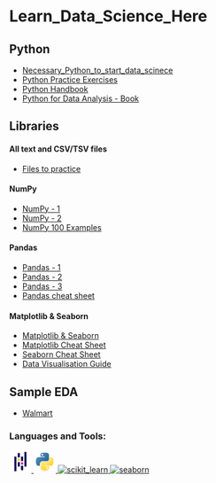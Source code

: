 # Learn_Data_Science_Here
## Python
- [Necessary_Python_to_start_data_scinece](https://github.com/BhavaniPrasad11/Learn_Data_Science_Here/blob/main/Python%20for%20Data%20Science/Necessary_Python_to_start_data_scinece.ipynb)
- [Python Practice Exercises](https://github.com/BhavaniPrasad11/Learn_Data_Science_Here/blob/main/Python%20for%20Data%20Science/Python%20Practice%20Exercises.pdf)
- [Python Handbook](https://github.com/BhavaniPrasad11/Learn_Data_Science_Here/blob/main/Python%20for%20Data%20Science/Python%20Handbook-1.pdf)
- [Python for Data Analysis - Book](https://github.com/BhavaniPrasad11/Learn_Data_Science_Here/blob/main/Python%20for%20Data%20Science/Python%20for%20Data%20Analysis%20_%20data%20wrangling%20with%20Pandas-%20NumPy-%20and%20IPython.pdf)
## Libraries
#### All text and CSV/TSV files
- [Files to practice](https://github.com/BhavaniPrasad11/Learn_Data_Science_Here/tree/main/Python%20Libraries/All_text_and_CSV_files)
#### NumPy
- [NumPy - 1](https://github.com/BhavaniPrasad11/Learn_Data_Science_Here/blob/main/Python%20Libraries/NumPy-part1.ipynb)
- [NumPy - 2](https://github.com/BhavaniPrasad11/Learn_Data_Science_Here/blob/main/Python%20Libraries/NumPy-part2.ipynb)
- [NumPy 100 Examples](https://github.com/BhavaniPrasad11/Learn_Data_Science_Here/blob/main/Python%20Libraries/%2B100%20Important%20Numpy%20Operations.pdf)
#### Pandas
- [Pandas - 1](https://github.com/BhavaniPrasad11/Learn_Data_Science_Here/blob/main/Python%20Libraries/Pandas-part%201.ipynb)
- [Pandas - 2](https://github.com/BhavaniPrasad11/Learn_Data_Science_Here/blob/main/Python%20Libraries/Pandas-part2.ipynb)
- [Pandas - 3](https://github.com/BhavaniPrasad11/Learn_Data_Science_Here/blob/main/Python%20Libraries/Pandas-part3.ipynb)
- [Pandas cheat sheet](https://github.com/BhavaniPrasad11/Learn_Data_Science_Here/blob/main/Python%20Libraries/Pandas.pdf)
#### Matplotlib & Seaborn
- [Matplotlib & Seaborn](https://github.com/BhavaniPrasad11/Learn_Data_Science_Here/blob/main/Python%20Libraries/Matplotlib%26Seaborn.ipynb)
- [Matplotlib Cheat Sheet](https://github.com/BhavaniPrasad11/Learn_Data_Science_Here/blob/main/Python%20Libraries/matplotlib%20tips.pdf)
- [Seaborn Cheat Sheet](https://github.com/BhavaniPrasad11/Learn_Data_Science_Here/blob/main/Python%20Libraries/Seaborn.pdf)
- [Data Visualisation Guide](https://github.com/BhavaniPrasad11/Learn_Data_Science_Here/blob/main/Python%20Libraries/data-visualization-guide.ipynb)
## Sample EDA
- [Walmart](https://github.com/BhavaniPrasad11/Learn_Data_Science_Here/tree/main/Python%20Libraries/Walmart%20EDA)


<p align="left">
</p>
<h3 align="left">Languages and Tools:</h3>
<p align="left"> <a href="https://pandas.pydata.org/" target="_blank" rel="noreferrer"> <img src="https://raw.githubusercontent.com/devicons/devicon/2ae2a900d2f041da66e950e4d48052658d850630/icons/pandas/pandas-original.svg" alt="pandas" width="40" height="40"/> </a> <a href="https://www.python.org" target="_blank" rel="noreferrer"> <img src="https://raw.githubusercontent.com/devicons/devicon/master/icons/python/python-original.svg" alt="python" width="40" height="40"/> </a> <a href="https://scikit-learn.org/" target="_blank" rel="noreferrer"> <img src="https://upload.wikimedia.org/wikipedia/commons/0/05/Scikit_learn_logo_small.svg" alt="scikit_learn" width="40" height="40"/> </a> <a href="https://seaborn.pydata.org/" target="_blank" rel="noreferrer"> <img src="https://seaborn.pydata.org/_images/logo-mark-lightbg.svg" alt="seaborn" width="40" height="40"/> </a> </p>
